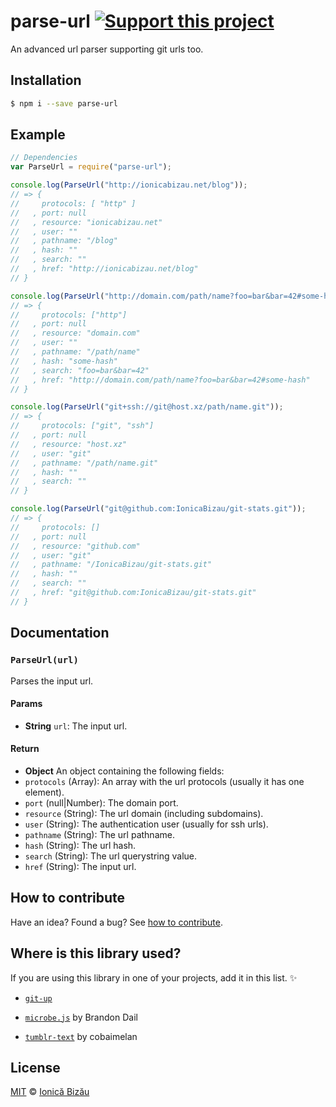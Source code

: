 # parse-url [![Support this project][donate-now]][paypal-donations]

An advanced url parser supporting git urls too.

## Installation

```sh
$ npm i --save parse-url
```

## Example

```js
// Dependencies
var ParseUrl = require("parse-url");

console.log(ParseUrl("http://ionicabizau.net/blog"));
// => {
//     protocols: [ "http" ]
//   , port: null
//   , resource: "ionicabizau.net"
//   , user: ""
//   , pathname: "/blog"
//   , hash: ""
//   , search: ""
//   , href: "http://ionicabizau.net/blog"
// }

console.log(ParseUrl("http://domain.com/path/name?foo=bar&bar=42#some-hash"));
// => {
//     protocols: ["http"]
//   , port: null
//   , resource: "domain.com"
//   , user: ""
//   , pathname: "/path/name"
//   , hash: "some-hash"
//   , search: "foo=bar&bar=42"
//   , href: "http://domain.com/path/name?foo=bar&bar=42#some-hash"
// }

console.log(ParseUrl("git+ssh://git@host.xz/path/name.git"));
// => {
//     protocols: ["git", "ssh"]
//   , port: null
//   , resource: "host.xz"
//   , user: "git"
//   , pathname: "/path/name.git"
//   , hash: ""
//   , search: ""
// }

console.log(ParseUrl("git@github.com:IonicaBizau/git-stats.git"));
// => {
//     protocols: []
//   , port: null
//   , resource: "github.com"
//   , user: "git"
//   , pathname: "/IonicaBizau/git-stats.git"
//   , hash: ""
//   , search: ""
//   , href: "git@github.com:IonicaBizau/git-stats.git"
// }
```

## Documentation

### `ParseUrl(url)`
Parses the input url.

#### Params
- **String** `url`: The input url.

#### Return
- **Object** An object containing the following fields:
 - `protocols` (Array): An array with the url protocols (usually it has one element).
 - `port` (null|Number): The domain port.
 - `resource` (String): The url domain (including subdomains).
 - `user` (String): The authentication user (usually for ssh urls).
 - `pathname` (String): The url pathname.
 - `hash` (String): The url hash.
 - `search` (String): The url querystring value.
 - `href` (String): The input url.

## How to contribute
Have an idea? Found a bug? See [how to contribute][contributing].

## Where is this library used?
If you are using this library in one of your projects, add it in this list. :sparkles:

 - [`git-up`](https://github.com/IonicaBizau/node-git-up)

 - [`microbe.js`](https://github.com/Aweary/microbe.js) by Brandon Dail

 - [`tumblr-text`](https://npmjs.com/package/tumblr-text) by cobaimelan

## License

[MIT][license] © [Ionică Bizău][website]

[paypal-donations]: https://www.paypal.com/cgi-bin/webscr?cmd=_s-xclick&hosted_button_id=RVXDDLKKLQRJW
[donate-now]: http://i.imgur.com/6cMbHOC.png

[license]: http://showalicense.com/?fullname=Ionic%C4%83%20Biz%C4%83u%20%3Cbizauionica%40gmail.com%3E%20(http%3A%2F%2Fionicabizau.net)&year=2015#license-mit
[website]: http://ionicabizau.net
[contributing]: /CONTRIBUTING.md
[docs]: /DOCUMENTATION.md